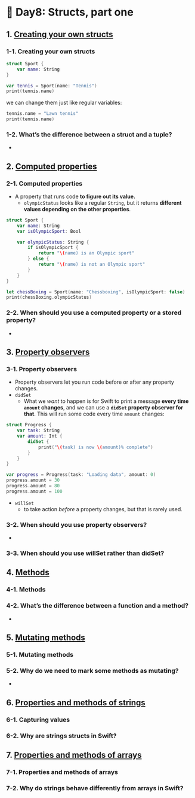 # 🎯 Day8: Structs, part one

## 1. [Creating your own structs](https://www.hackingwithswift.com/sixty/7/1/creating-your-own-structs)

### 1-1. Creating your own structs

```swift
struct Sport {
	var name: String
}
```

```swift
var tennis = Sport(name: "Tennis")
print(tennis.name)
```

we can change them just like regular variables:

```swift
tennis.name = "Lawn tennis"
print(tennis.name)
```



### 1-2. What’s the difference between a struct and a tuple?

- 






## 2. [Computed properties](https://www.hackingwithswift.com/sixty/7/2/computed-properties)

### 2-1. Computed properties

- A property that runs code **to figure out its value.**
  - `olympicStatus` looks like a regular `String`, but it returns **different values depending on the other properties**.

```swift
struct Sport {
    var name: String
    var isOlympicSport: Bool

    var olympicStatus: String {
        if isOlympicSport {
            return "\(name) is an Olympic sport"
        } else {
            return "\(name) is not an Olympic sport"
        }
    }
}
```

```swift
let chessBoxing = Sport(name: "Chessboxing", isOlympicSport: false)
print(chessBoxing.olympicStatus)
```



### 2-2. When should you use a computed property or a stored property?

- 





## 3. [Property observers](https://www.hackingwithswift.com/sixty/7/3/property-observers)

### 3-1. Property observers

- Property observers let you run code before or after any property changes. 
- `didSet`
  -  What we *want* to happen is for Swift to print a message **every time `amount` changes**, and we can use a **`didSet` property observer for that**. This will run some code every time `amount` changes:


```swift
struct Progress {
    var task: String
    var amount: Int {
        didSet {
            print("\(task) is now \(amount)% complete")
        }
    }
}
```

```swift
var progress = Progress(task: "Loading data", amount: 0)
progress.amount = 30
progress.amount = 80
progress.amount = 100
```

- `willSet`
  - to take action *before* a property changes, but that is rarely used.



### 3-2. When should you use property observers?

- 

### 3-3. When should you use willSet rather than didSet?






## 4. [Methods](https://www.hackingwithswift.com/sixty/7/4/methods)

### 4-1. Methods



### 4-2. What’s the difference between a function and a method?

- 





## 5. [Mutating methods](https://www.hackingwithswift.com/sixty/7/5/mutating-methods)

### 5-1. Mutating methods



### 5-2. Why do we need to mark some methods as mutating?

-  



## 6. [Properties and methods of strings](https://www.hackingwithswift.com/sixty/7/6/properties-and-methods-of-strings)

### 6-1. Capturing values



### 6-2. Why are strings structs in Swift?



## 7. [Properties and methods of arrays](https://www.hackingwithswift.com/sixty/7/7/properties-and-methods-of-arrays)

### 7-1. Properties and methods of arrays

### 7-2. Why do strings behave differently from arrays in Swift?
